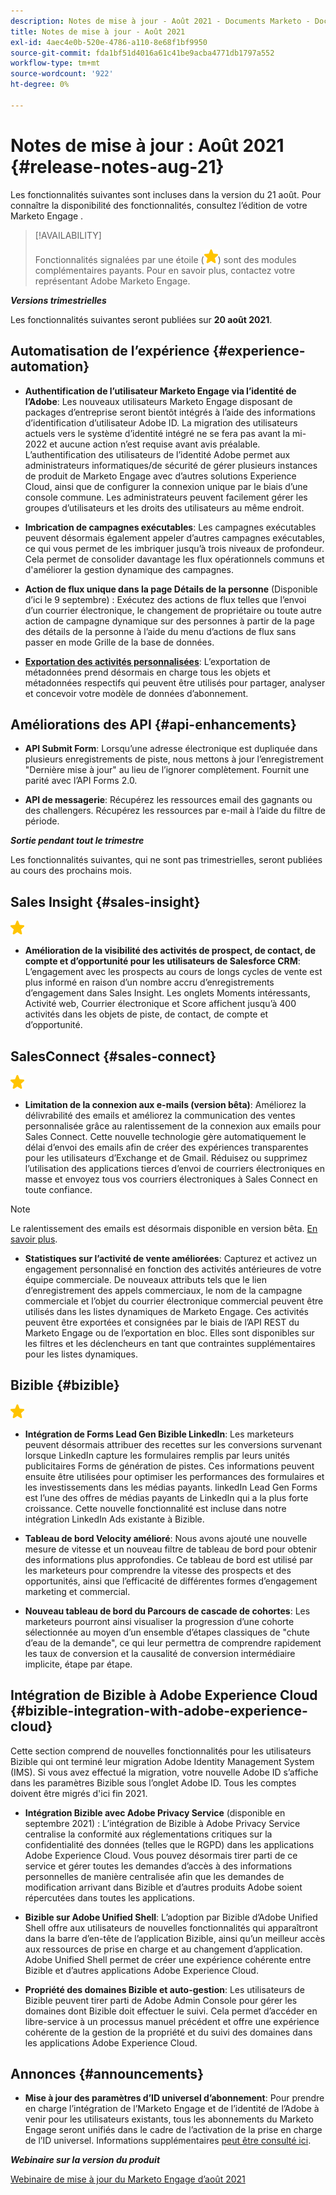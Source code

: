 ```yaml
---
description: Notes de mise à jour - Août 2021 - Documents Marketo - Documentation du produit
title: Notes de mise à jour - Août 2021
exl-id: 4aec4e0b-520e-4786-a110-8e68f1bf9950
source-git-commit: fda1bf51d4016a61c41be9acba4771db1797a552
workflow-type: tm+mt
source-wordcount: '922'
ht-degree: 0%

---
```


# Notes de mise à jour : Août 2021 {#release-notes-aug-21}

Les fonctionnalités suivantes sont incluses dans la version du 21 août. Pour connaître la disponibilité des fonctionnalités, consultez l’édition de votre Marketo Engage .

>[!AVAILABILITY]
>
>Fonctionnalités signalées par une étoile (![](assets/yellow-star.png)) sont des modules complémentaires payants. Pour en savoir plus, contactez votre représentant Adobe Marketo Engage.

**_Versions trimestrielles_**

Les fonctionnalités suivantes seront publiées sur **20 août 2021**.

## Automatisation de l’expérience {#experience-automation}

* **Authentification de l’utilisateur Marketo Engage via l’identité de l’Adobe**: Les nouveaux utilisateurs Marketo Engage disposant de packages d’entreprise seront bientôt intégrés à l’aide des informations d’identification d’utilisateur Adobe ID. La migration des utilisateurs actuels vers le système d’identité intégré ne se fera pas avant la mi-2022 et aucune action n’est requise avant avis préalable. L’authentification des utilisateurs de l’identité Adobe permet aux administrateurs informatiques/de sécurité de gérer plusieurs instances de produit de Marketo Engage avec d’autres solutions Experience Cloud, ainsi que de configurer la connexion unique par le biais d’une console commune. Les administrateurs peuvent facilement gérer les groupes d’utilisateurs et les droits des utilisateurs au même endroit.

* **Imbrication de campagnes exécutables**: Les campagnes exécutables peuvent désormais également appeler d’autres campagnes exécutables, ce qui vous permet de les imbriquer jusqu’à trois niveaux de profondeur. Cela permet de consolider davantage les flux opérationnels communs et d&#39;améliorer la gestion dynamique des campagnes.

* **Action de flux unique dans la page Détails de la personne** (Disponible d’ici le 9 septembre) : Exécutez des actions de flux telles que l’envoi d’un courrier électronique, le changement de propriétaire ou toute autre action de campagne dynamique sur des personnes à partir de la page des détails de la personne à l’aide du menu d’actions de flux sans passer en mode Grille de la base de données.

* **[Exportation des activités personnalisées](/help/marketo/product-docs/administration/marketo-custom-activities/custom-activity-metadata-export.md)**: L’exportation de métadonnées prend désormais en charge tous les objets et métadonnées respectifs qui peuvent être utilisés pour partager, analyser et concevoir votre modèle de données d’abonnement.

## Améliorations des API {#api-enhancements}

* **API Submit Form**: Lorsqu’une adresse électronique est dupliquée dans plusieurs enregistrements de piste, nous mettons à jour l’enregistrement &quot;Dernière mise à jour&quot; au lieu de l’ignorer complètement. Fournit une parité avec l’API Forms 2.0.

* **API de messagerie**: Récupérez les ressources email des gagnants ou des challengers. Récupérez les ressources par e-mail à l’aide du filtre de période.

**_Sortie pendant tout le trimestre_**

Les fonctionnalités suivantes, qui ne sont pas trimestrielles, seront publiées au cours des prochains mois.

## Sales Insight {#sales-insight}

![(étoile)](assets/yellow-star.png)

* **Amélioration de la visibilité des activités de prospect, de contact, de compte et d’opportunité pour les utilisateurs de Salesforce CRM**: L’engagement avec les prospects au cours de longs cycles de vente est plus informé en raison d’un nombre accru d’enregistrements d’engagement dans Sales Insight. Les onglets Moments intéressants, Activité web, Courrier électronique et Score affichent jusqu’à 400 activités dans les objets de piste, de contact, de compte et d’opportunité.

## SalesConnect {#sales-connect}

![(étoile)](assets/yellow-star.png)

* **Limitation de la connexion aux e-mails (version bêta)**: Améliorez la délivrabilité des emails et améliorez la communication des ventes personnalisée grâce au ralentissement de la connexion aux emails pour Sales Connect. Cette nouvelle technologie gère automatiquement le délai d’envoi des emails afin de créer des expériences transparentes pour les utilisateurs d’Exchange et de Gmail. Réduisez ou supprimez l’utilisation des applications tierces d’envoi de courriers électroniques en masse et envoyez tous vos courriers électroniques à Sales Connect en toute confiance.

>[!NOTE]
>
>Le ralentissement des emails est désormais disponible en version bêta. [En savoir plus](/help/marketo/product-docs/marketo-sales-connect/email/email-delivery/email-connection-throttling.md).

* **Statistiques sur l’activité de vente améliorées**: Capturez et activez un engagement personnalisé en fonction des activités antérieures de votre équipe commerciale. De nouveaux attributs tels que le lien d’enregistrement des appels commerciaux, le nom de la campagne commerciale et l’objet du courrier électronique commercial peuvent être utilisés dans les listes dynamiques de Marketo Engage.  Ces activités peuvent être exportées et consignées par le biais de l’API REST du Marketo Engage ou de l’exportation en bloc. Elles sont disponibles sur les filtres et les déclencheurs en tant que contraintes supplémentaires pour les listes dynamiques.

## Bizible {#bizible}

![](assets/yellow-star.png)

* **Intégration de Forms Lead Gen Bizible LinkedIn**: Les marketeurs peuvent désormais attribuer des recettes sur les conversions survenant lorsque LinkedIn capture les formulaires remplis par leurs unités publicitaires Forms de génération de pistes. Ces informations peuvent ensuite être utilisées pour optimiser les performances des formulaires et les investissements dans les médias payants. linkedIn Lead Gen Forms est l’une des offres de médias payants de LinkedIn qui a la plus forte croissance. Cette nouvelle fonctionnalité est incluse dans notre intégration LinkedIn Ads existante à Bizible.   
* **Tableau de bord Velocity amélioré**: Nous avons ajouté une nouvelle mesure de vitesse et un nouveau filtre de tableau de bord pour obtenir des informations plus approfondies. Ce tableau de bord est utilisé par les marketeurs pour comprendre la vitesse des prospects et des opportunités, ainsi que l’efficacité de différentes formes d’engagement marketing et commercial.

* **Nouveau tableau de bord du Parcours de cascade de cohortes**: Les marketeurs pourront ainsi visualiser la progression d’une cohorte sélectionnée au moyen d’un ensemble d’étapes classiques de &quot;chute d’eau de la demande&quot;, ce qui leur permettra de comprendre rapidement les taux de conversion et la causalité de conversion intermédiaire implicite, étape par étape.

## Intégration de Bizible à Adobe Experience Cloud {#bizible-integration-with-adobe-experience-cloud}

Cette section comprend de nouvelles fonctionnalités pour les utilisateurs Bizible qui ont terminé leur migration Adobe Identity Management System (IMS). Si vous avez effectué la migration, votre nouvelle Adobe ID s’affiche dans les paramètres Bizible sous l’onglet Adobe ID. Tous les comptes doivent être migrés d&#39;ici fin 2021.

* **Intégration Bizible avec Adobe Privacy Service** (disponible en septembre 2021) : L’intégration de Bizible à Adobe Privacy Service centralise la conformité aux réglementations critiques sur la confidentialité des données (telles que le RGPD) dans les applications Adobe Experience Cloud. Vous pouvez désormais tirer parti de ce service et gérer toutes les demandes d’accès à des informations personnelles de manière centralisée afin que les demandes de modification arrivant dans Bizible et d’autres produits Adobe soient répercutées dans toutes les applications.

* **Bizible sur Adobe Unified Shell**: L’adoption par Bizible d’Adobe Unified Shell offre aux utilisateurs de nouvelles fonctionnalités qui apparaîtront dans la barre d’en-tête de l’application Bizible, ainsi qu’un meilleur accès aux ressources de prise en charge et au changement d’application. Adobe Unified Shell permet de créer une expérience cohérente entre Bizible et d’autres applications Adobe Experience Cloud.

* **Propriété des domaines Bizible et auto-gestion**: Les utilisateurs de Bizible peuvent tirer parti de Adobe Admin Console pour gérer les domaines dont Bizible doit effectuer le suivi. Cela permet d’accéder en libre-service à un processus manuel précédent et offre une expérience cohérente de la gestion de la propriété et du suivi des domaines dans les applications Adobe Experience Cloud.

## Annonces {#announcements}

* **Mise à jour des paramètres d’ID universel d’abonnement**: Pour prendre en charge l’intégration de l’Marketo Engage et de l’identité de l’Adobe à venir pour les utilisateurs existants, tous les abonnements du Marketo Engage seront unifiés dans le cadre de l’activation de la prise en charge de l’ID universel. Informations supplémentaires [peut être consulté ici](/help/marketo/product-docs/administration/settings/using-a-universal-id-for-subscription-login.md).

**_Webinaire sur la version du produit_**

[Webinaire de mise à jour du Marketo Engage d’août 2021](https://engage.marketo.com/August21_Release_Webinar.html)
